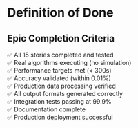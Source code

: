 # Definition of Done

## Epic Completion Criteria
✅ All 15 stories completed and tested  
✅ Real algorithms executing (no simulation)  
✅ Performance targets met (< 300s)  
✅ Accuracy validated (within 0.01%)  
✅ Production data processing verified  
✅ All output formats generated correctly  
✅ Integration tests passing at 99.9%  
✅ Documentation complete  
✅ Production deployment successful  
